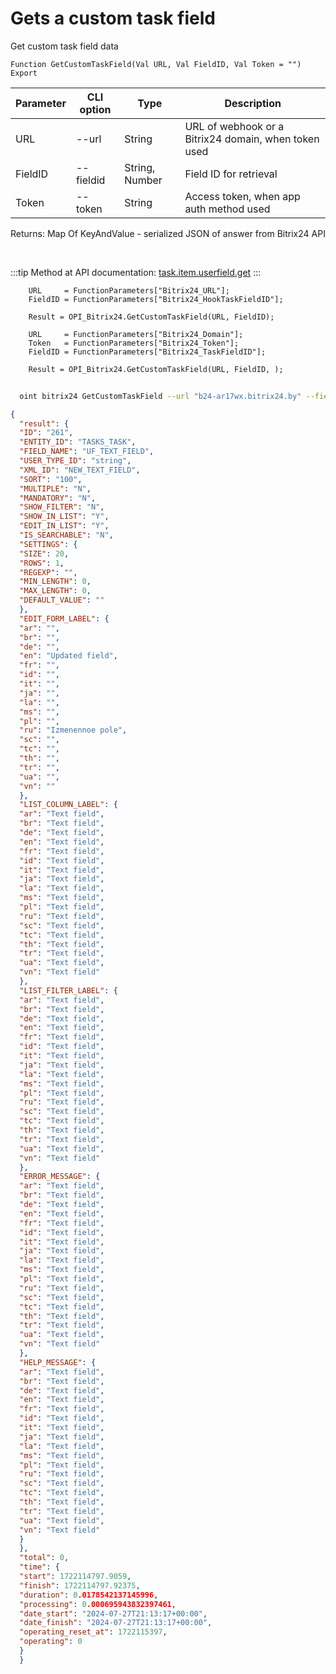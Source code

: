 ﻿---
sidebar_position: 4
---

# Gets a custom task field
 Get custom task field data



`Function GetCustomTaskField(Val URL, Val FieldID, Val Token = "") Export`

  | Parameter | CLI option | Type | Description |
  |-|-|-|-|
  | URL | --url | String | URL of webhook or a Bitrix24 domain, when token used |
  | FieldID | --fieldid | String, Number | Field ID for retrieval |
  | Token | --token | String | Access token, when app auth method used |

  
  Returns:  Map Of KeyAndValue - serialized JSON of answer from Bitrix24 API

<br/>

:::tip
Method at API documentation: [task.item.userfield.get](https://dev.1c-bitrix.ru/rest_help/tasks/task/userfield/get.php)
:::
<br/>


```bsl title="Code example"
    URL     = FunctionParameters["Bitrix24_URL"];
    FieldID = FunctionParameters["Bitrix24_HookTaskFieldID"];

    Result = OPI_Bitrix24.GetCustomTaskField(URL, FieldID);

    URL     = FunctionParameters["Bitrix24_Domain"];
    Token   = FunctionParameters["Bitrix24_Token"];
    FieldID = FunctionParameters["Bitrix24_TaskFieldID"];

    Result = OPI_Bitrix24.GetCustomTaskField(URL, FieldID, );
```



```sh title="CLI command example"
    
  oint bitrix24 GetCustomTaskField --url "b24-ar17wx.bitrix24.by" --fieldid "257" --token "fe3fa966006e9f06006b12e400000001000..."

```

```json title="Result"
{
  "result": {
  "ID": "261",
  "ENTITY_ID": "TASKS_TASK",
  "FIELD_NAME": "UF_TEXT_FIELD",
  "USER_TYPE_ID": "string",
  "XML_ID": "NEW_TEXT_FIELD",
  "SORT": "100",
  "MULTIPLE": "N",
  "MANDATORY": "N",
  "SHOW_FILTER": "N",
  "SHOW_IN_LIST": "Y",
  "EDIT_IN_LIST": "Y",
  "IS_SEARCHABLE": "N",
  "SETTINGS": {
  "SIZE": 20,
  "ROWS": 1,
  "REGEXP": "",
  "MIN_LENGTH": 0,
  "MAX_LENGTH": 0,
  "DEFAULT_VALUE": ""
  },
  "EDIT_FORM_LABEL": {
  "ar": "",
  "br": "",
  "de": "",
  "en": "Updated field",
  "fr": "",
  "id": "",
  "it": "",
  "ja": "",
  "la": "",
  "ms": "",
  "pl": "",
  "ru": "Izmenennoe pole",
  "sc": "",
  "tc": "",
  "th": "",
  "tr": "",
  "ua": "",
  "vn": ""
  },
  "LIST_COLUMN_LABEL": {
  "ar": "Text field",
  "br": "Text field",
  "de": "Text field",
  "en": "Text field",
  "fr": "Text field",
  "id": "Text field",
  "it": "Text field",
  "ja": "Text field",
  "la": "Text field",
  "ms": "Text field",
  "pl": "Text field",
  "ru": "Text field",
  "sc": "Text field",
  "tc": "Text field",
  "th": "Text field",
  "tr": "Text field",
  "ua": "Text field",
  "vn": "Text field"
  },
  "LIST_FILTER_LABEL": {
  "ar": "Text field",
  "br": "Text field",
  "de": "Text field",
  "en": "Text field",
  "fr": "Text field",
  "id": "Text field",
  "it": "Text field",
  "ja": "Text field",
  "la": "Text field",
  "ms": "Text field",
  "pl": "Text field",
  "ru": "Text field",
  "sc": "Text field",
  "tc": "Text field",
  "th": "Text field",
  "tr": "Text field",
  "ua": "Text field",
  "vn": "Text field"
  },
  "ERROR_MESSAGE": {
  "ar": "Text field",
  "br": "Text field",
  "de": "Text field",
  "en": "Text field",
  "fr": "Text field",
  "id": "Text field",
  "it": "Text field",
  "ja": "Text field",
  "la": "Text field",
  "ms": "Text field",
  "pl": "Text field",
  "ru": "Text field",
  "sc": "Text field",
  "tc": "Text field",
  "th": "Text field",
  "tr": "Text field",
  "ua": "Text field",
  "vn": "Text field"
  },
  "HELP_MESSAGE": {
  "ar": "Text field",
  "br": "Text field",
  "de": "Text field",
  "en": "Text field",
  "fr": "Text field",
  "id": "Text field",
  "it": "Text field",
  "ja": "Text field",
  "la": "Text field",
  "ms": "Text field",
  "pl": "Text field",
  "ru": "Text field",
  "sc": "Text field",
  "tc": "Text field",
  "th": "Text field",
  "tr": "Text field",
  "ua": "Text field",
  "vn": "Text field"
  }
  },
  "total": 0,
  "time": {
  "start": 1722114797.9059,
  "finish": 1722114797.92375,
  "duration": 0.0178542137145996,
  "processing": 0.000695943832397461,
  "date_start": "2024-07-27T21:13:17+00:00",
  "date_finish": "2024-07-27T21:13:17+00:00",
  "operating_reset_at": 1722115397,
  "operating": 0
  }
  }
```
